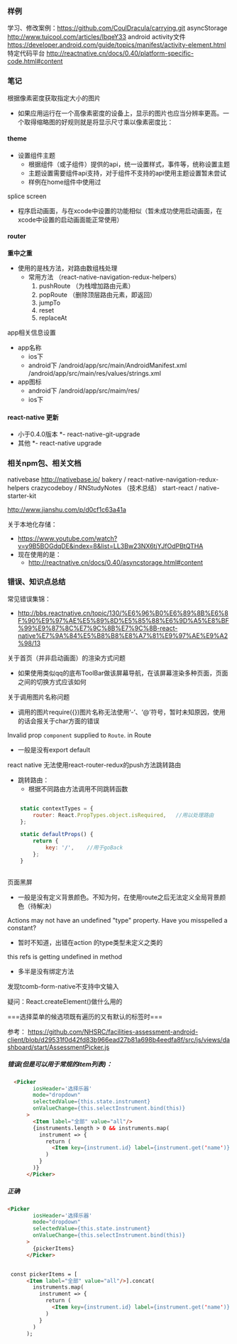 ### 样例

学习、修改案例：https://github.com/CoulDracula/carrying.git
asyncStorage http://www.tuicool.com/articles/IbqeY33
android activity文件 https://developer.android.com/guide/topics/manifest/activity-element.html
特定代码平台 http://reactnative.cn/docs/0.40/platform-specific-code.html#content

### 笔记
根据像素密度获取指定大小的图片
- 如果应用运行在一个高像素密度的设备上，显示的图片也应当分辨率更高。一个取得缩略图的好规则就是将显示尺寸乘以像素密度比：

#### theme
- 设置组件主题
  - 根据组件（或子组件）提供的api，统一设置样式，事件等，统称设置主题 
  - 主题设置需要组件api支持，对于组件不支持的api使用主题设置暂未尝试
  - 样例在home组件中使用过

splice screen 
- 程序启动画面，与在xcode中设置的功能相似（暂未成功使用启动画面，在xcode中设置的启动画面能正常使用）

#### router
**重中之重**
- 使用的是栈方法，对路由数组栈处理
   - 常用方法 （react-native-navigation-redux-helpers）
      1. pushRoute （为栈增加路由元素）
      2. popRoute （删除顶层路由元素，即返回）
      3. jumpTo
      4. reset 
      5. replaceAt 

app相关信息设置
- app名称
  - ios下
  - android下 /android/app/src/main/AndroidManifest.xml   /android/app/src/main/res/values/strings.xml
- app图标
  - android下  /android/app/src/maim/res/
  - ios下

#### react-native 更新
- 小于0.4.0版本 
*- react-native-git-upgrade
- 其他
*- react-native upgrade

### 相关npm包、相关文档

nativebase  http://nativebase.io/
bakery / react-native-navigation-redux-helpers
crazycodeboy / RNStudyNotes （技术总结）
start-react / native-starter-kit

http://www.jianshu.com/p/d0cf1c63a41a

关于本地化存储：
- https://www.youtube.com/watch?v=y9B5BOGdqDE&index=8&list=LL3Bw23NX6tjYJfOdPBtQTHA
- 现在使用的是：
  - http://reactnative.cn/docs/0.40/asyncstorage.html#content

### 错误、知识点总结
常见错误集锦：
- http://bbs.reactnative.cn/topic/130/%E6%96%B0%E6%89%8B%E6%8F%90%E9%97%AE%E5%89%8D%E5%85%88%E6%9D%A5%E8%BF%99%E9%87%8C%E7%9C%8B%E7%9C%8B-react-native%E7%9A%84%E5%B8%B8%E8%A7%81%E9%97%AE%E9%A2%98/13

关于首页（并非启动画面）的渲染方式问题
- 如果使用类似qq的底布ToolBar做该屏幕导航，在该屏幕渲染多种页面，页面之间的切换方式应该如何

关于调用图片名称问题
- 调用的图片require({})图片名称无法使用‘-’、‘@’符号，暂时未知原因，使用的话会报关于char方面的错误

 Invalid prop `component` supplied to `Route`. in Route
- 一般是没有export default

 react native 无法使用react-router-redux的push方法跳转路由
- 跳转路由：
  - 根据不同路由方法调用不同跳转函数
```javascript

    static contextTypes = {
        router: React.PropTypes.object.isRequired,   //用以处理路由
    };

    static defaultProps() {
        return {
            key: '/',    //用于goBack
        };
    }
    
```

 页面黑屏
- 一般是没有定义背景颜色。不知为何，在使用route之后无法定义全局背景颜色（待解决）

Actions may not have an undefined "type" property. Have you misspelled a constant?
- 暂时不知道，出错在action 的type类型未定义之类的

this refs is getting undefined in method
- 多半是没有绑定方法

发现tcomb-form-native不支持中文输入

疑问：React.createElement()做什么用的




===选择菜单的候选项既有遍历的又有默认的标签时===

参考：
https://github.com/NHSRC/facilities-assessment-android-client/blob/d29531f0d42fd83b966ead27b81a698b4eedfa8f/src/js/views/dashboard/start/AssessmentPicker.js

##### 错误(但是可以用于常规的item列表)：

```html
  <Picker
        iosHeader='选择乐器'
        mode="dropdown"
        selectedValue={this.state.instrument}
        onValueChange={this.selectInstrument.bind(this)}
      >
        <Item label="全部" value="all"/>
        {instruments.length > 0 && instruments.map(
          instrument => {
            return (
              <Item key={instrument.id} label={instrument.get('name')} value={instrument.id}/>
            )
          }
        )}
      </Picker>
```


##### 正确

```html
<Picker
        iosHeader='选择乐器'
        mode="dropdown"
        selectedValue={this.state.instrument}
        onValueChange={this.selectInstrument.bind(this)}
      >
        {pickerItems}
      </Picker>


 const pickerItems = [
      <Item label="全部" value="all"/>].concat(
        instruments.map(
          instrument => {
            return (
              <Item key={instrument.id} label={instrument.get('name')} value={instrument.id}/>
            )
          }
        )
      );
```


